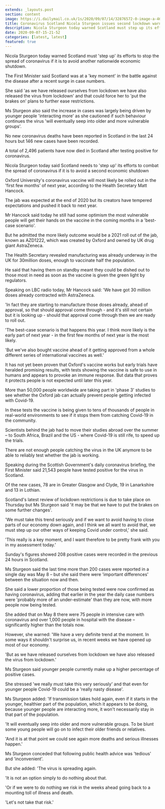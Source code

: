 ```yaml
---
extends: _layouts.post
section: content
image: https://i.dailymail.co.uk/1s/2020/09/07/14/32876572-0-image-a-46_1599485506359.jpg 
title: Coronavirus Scotland Nicola Sturgeon issues second lockdown warning 
description: Nicola Sturgeon today warned Scotland must step up its efforts to stop the spread of coronavirus if it is to avoid another nationwide economic shutdown. 
date: 2020-09-07-15-21-52 
categories: [latest, latest] 
featured: true 
--- 
```

Nicola Sturgeon today warned Scotland must 'step up' its efforts to stop the spread of coronavirus if it is to avoid another nationwide economic shutdown. 

The First Minister said Scotland was at a 'key moment' in the battle against the disease after a recent surge in case numbers. 

She said 'as we have released ourselves from lockdown we have also released the virus from lockdown' and that could force her to 'put the brakes on' plans to further ease restrictions.    

Ms Sturgeon also said the increase in cases was largely being driven by younger people 'interacting more' as she cautioned if such behaviour continues the virus 'will eventually seep into older and more vulnerable groups'.

No new coronavirus deaths have been reported in Scotland in the last 24 hours but 146 new cases have been recorded. 

A total of 2,496 patients have now died in Scotland after testing positive for coronavirus. 

Nicola Sturgeon today said Scotland needs to 'step up' its efforts to combat the spread of coronavirus if it is to avoid a second economic shutdown

Oxford University's coronavirus vaccine will most likely be rolled out in the 'first few months' of next year, according to the Health Secretary Matt Hancock.

The jab was expected at the end of 2020 but its creators have tempered expectations and pushed it back to next year.

Mr Hancock said today he still had some optimism the most vulnerable people will get their hands on the vaccine in the coming months in a 'best-case scenario'.

But he admitted the more likely outcome would be a 2021 roll out of the jab, known as AZD1222, which was created by Oxford and owned by UK drug giant AstraZeneca.

The Health Secretary revealed manufacturing was already underway in the UK for 30million doses, enough to vaccinate half the population.

He said that having them on standby meant they could be dished out to those most in need as soon as the vaccine is given the green light by regulators. 

Speaking on LBC radio today, Mr Hancock said: 'We have got 30 million doses already contracted with AstraZeneca.

'In fact they are starting to manufacture those doses already, ahead of approval, so that should approval come through - and it's still not certain but it is looking up - should that approval come through then we are ready to roll out.

'The best-case scenario is that happens this year. I think more likely is the early part of next year - in the first few months of next year is the most likely.

'But we've also bought vaccine ahead of it getting approved from a whole different series of international vaccines as well.'

It has not yet been proven that Oxford's vaccine works but early trials have heralded promising results, with tests showing the vaccine is safe to use in humans and appears to provoke an immune response. But data that proves it protects people is not expected until later this year. 

More than 50,000 people worldwide are taking part in 'phase 3' studies to see whether the Oxford jab can actually prevent people getting infected with Covid-19.  

In these tests the vaccine is being given to tens of thousands of people in real-world environments to see if it stops them from catching Covid-19 in the community. 

Scientists behind the jab had to move their studies abroad over the summer – to South Africa, Brazil and the US - where Covid-19 is still rife, to speed up the trials.

There are not enough people catching the virus in the UK anymore to be able to reliably test whether the jab is working. 

Speaking during the Scottish Government's daily coronavirus briefing, the First Minister said 21,543 people have tested positive for the virus in Scotland. 

Of the new cases, 78 are in Greater Glasgow and Clyde, 19 in Lanarkshire and 13 in Lothian. 

Scotland's latest review of lockdown restrictions is due to take place on Thursday but Ms Sturgeon said 'it may be that we have to put the brakes on some further changes'.

'We must take this trend seriously and if we want to avoid having to close parts of our economy down again, and I think we all want to avoid that, we must step up our other ways of keeping Covid under control,' she said. 

'This really is a key moment, and I want therefore to be pretty frank with you in my assessment today.'

Sunday's figures showed 208 positive cases were recorded in the previous 24 hours in Scotland. 

Ms Sturgeon said the last time more than 200 cases were reported in a single day was May 8 – but she said there were 'important differences' between the situation now and then.

She said a lower proportion of those being tested were now confirmed as having coronavirus, adding that earlier in the year the daily case numbers were 'probably more of an under-estimate' than they are now, with more people now being tested.

She added that on May 8 there were 75 people in intensive care with coronavirus and over 1,000 people in hospital with the disease – significantly higher than the totals now. 

However, she warned: 'We have a very definite trend at the moment. In some ways it shouldn't surprise us, in recent weeks we have opened up most of our economy.

'But as we have released ourselves from lockdown we have also released the virus from lockdown.'

Ms Sturgeon said younger people currently make up a higher percentage of positive cases.  

She stressed 'we really must take this very seriously' and that even for younger people Covid-19 could be a 'really nasty disease'.

Ms Sturgeon added: 'If transmission takes hold again, even if it starts in the younger, healthier part of the population, which it appears to be doing, because younger people are interacting more, it won't necessarily stay in that part of the population.

'It will eventually seep into older and more vulnerable groups. To be blunt some young people will go on to infect their older friends or relatives.

'And it is at that point we could see again more deaths and serious illnesses happen.'  

Ms Sturgeon conceded that following public health advice was 'tedious' and 'inconvenient'. 

But she added: 'The virus is spreading again. 

'It is not an option simply to do nothing about that.

'Or if we were to do nothing we risk in the weeks ahead going back to a mounting toll of illness and death. 

'Let's not take that risk.' 

